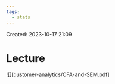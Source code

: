 ```yaml
---
tags:
  - stats
---
```

Created: 2023-10-17 21:09
# Lecture

![][customer-analytics/CFA-and-SEM.pdf]